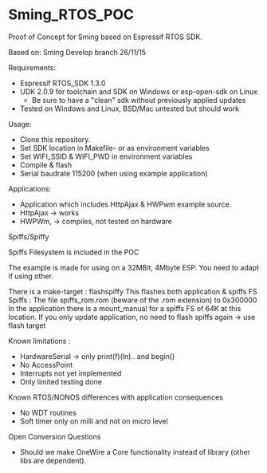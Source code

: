 # Sming_RTOS_POC

Proof of Concept for Sming based on Espressif RTOS SDK.

Based on: Sming Develop branch 26/11/15

Requirements:
- Espressif RTOS_SDK 1.3.0
- UDK 2.0.9 for toolchain and SDK on Windows or esp-open-sdk on Linux
  - Be sure to have a "clean" sdk without previously applied updates
- Tested on Windows and Linux, BSD/Mac untested but should work

Usage:

- Clone this repository.
- Set SDK location in Makefile-<platform> or as environment variables
- Set WIFI_SSID & WIFI_PWD in environment variables
- Compile & flash
- Serial baudrate 115200 (when using example application)

Applications:

- Application which includes HttpAjax & HWPwm example source.
- HttpAjax -> works
- HWPWm, -> compiles, not tested on hardware

Spiffs/Spiffy

Spiffs Filesystem is included in the POC

The example is made for using on a 32MBit, 4Mbyte ESP.
You need to adapt if using other.

There is a make-target : flashspiffy
This flashes both application & spiffs FS
Spiffs : The file spiffs_rom.rom (beware of the .rom extension) to 0x300000
In the application there is a mount_manual for a spiffs FS of 64K at this location.
If you only update application, no need to flash spiffs again -> use flash target

Known limitations : 

- HardwareSerial -> only print(f)(ln).. and begin()
- No AccessPoint
- Interrupts not yet implemented
- Only limited testing done

Known RTOS/NONOS differences with application consequences

- No WDT routines
- Soft timer only on milli and not on micro level

Open Conversion Questions

- Should we make OneWire a Core functionality instead of library (other libs are dependent).



